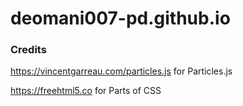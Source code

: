 # deomani007-pd.github.io

### Credits
https://vincentgarreau.com/particles.js for Particles.js

https://freehtml5.co for Parts of CSS
